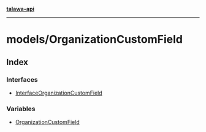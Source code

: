 [**talawa-api**](../../README.md)

***

# models/OrganizationCustomField

## Index

### Interfaces

- [InterfaceOrganizationCustomField](interfaces/InterfaceOrganizationCustomField.md)

### Variables

- [OrganizationCustomField](variables/OrganizationCustomField.md)
